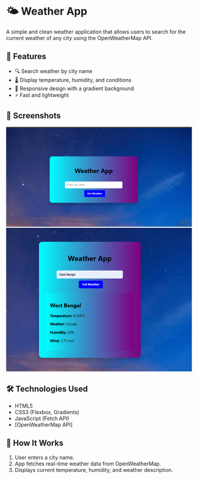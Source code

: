 # 🌤️ Weather App

A simple and clean weather application that allows users to search for the current weather of any city using the OpenWeatherMap API.


## 🚀 Features

- 🔍 Search weather by city name
- 🌡️ Display temperature, humidity, and conditions
- 🎨 Responsive design with a gradient background
- ⚡ Fast and lightweight

## 📸 Screenshots

![Weather App Screenshot](s1.png)
![Weather App Screenshot](s2.png)

## 🛠️ Technologies Used

- HTML5
- CSS3 (Flexbox, Gradients)
- JavaScript (Fetch API)
- [OpenWeatherMap API]

## 🧠 How It Works

1. User enters a city name.
2. App fetches real-time weather data from OpenWeatherMap.
3. Displays current temperature, humidity, and weather description.

